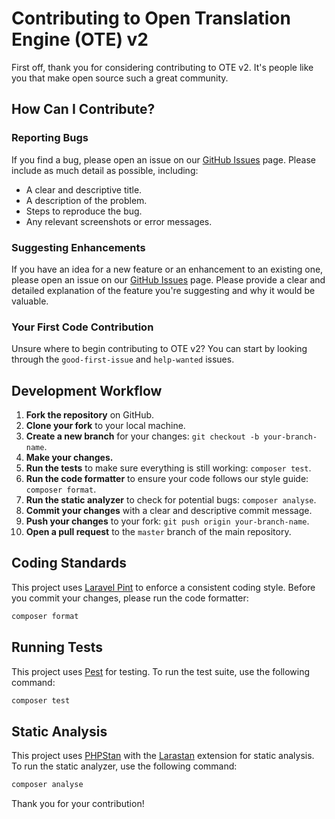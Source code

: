 # Contributing to Open Translation Engine (OTE) v2

First off, thank you for considering contributing to OTE v2. It's people like you that make open source such a great community.

## How Can I Contribute?

### Reporting Bugs

If you find a bug, please open an issue on our [GitHub Issues](https://github.com/attogram/ote/issues) page. Please include as much detail as possible, including:
- A clear and descriptive title.
- A description of the problem.
- Steps to reproduce the bug.
- Any relevant screenshots or error messages.

### Suggesting Enhancements

If you have an idea for a new feature or an enhancement to an existing one, please open an issue on our [GitHub Issues](https://github.com/attogram/ote/issues) page. Please provide a clear and detailed explanation of the feature you're suggesting and why it would be valuable.

### Your First Code Contribution

Unsure where to begin contributing to OTE v2? You can start by looking through the `good-first-issue` and `help-wanted` issues.

## Development Workflow

1.  **Fork the repository** on GitHub.
2.  **Clone your fork** to your local machine.
3.  **Create a new branch** for your changes: `git checkout -b your-branch-name`.
4.  **Make your changes.**
5.  **Run the tests** to make sure everything is still working: `composer test`.
6.  **Run the code formatter** to ensure your code follows our style guide: `composer format`.
7.  **Run the static analyzer** to check for potential bugs: `composer analyse`.
8.  **Commit your changes** with a clear and descriptive commit message.
9.  **Push your changes** to your fork: `git push origin your-branch-name`.
10. **Open a pull request** to the `master` branch of the main repository.

## Coding Standards

This project uses [Laravel Pint](https://laravel.com/docs/pint) to enforce a consistent coding style. Before you commit your changes, please run the code formatter:

```bash
composer format
```

## Running Tests

This project uses [Pest](https://pestphp.com/) for testing. To run the test suite, use the following command:

```bash
composer test
```

## Static Analysis

This project uses [PHPStan](https://phpstan.org/) with the [Larastan](https://github.com/larastan/larastan) extension for static analysis. To run the static analyzer, use the following command:

```bash
composer analyse
```

Thank you for your contribution!
